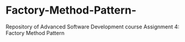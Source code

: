# Factory-Method-Pattern-
Repository of Advanced Software Development course Assignment 4: Factory Method Pattern 

